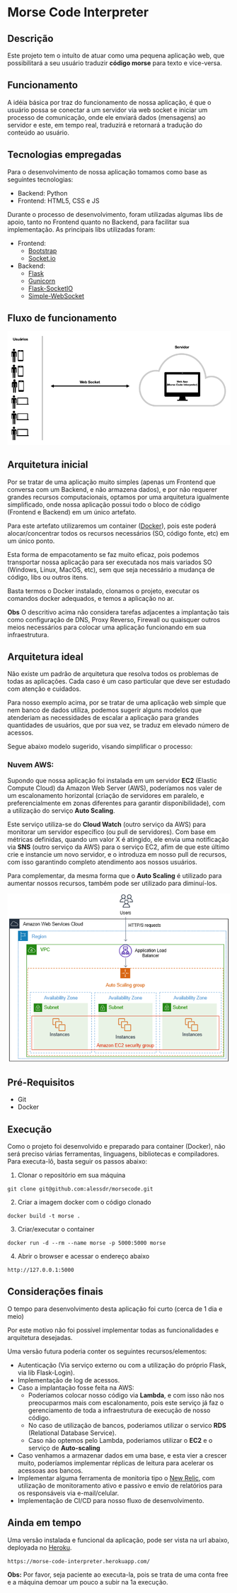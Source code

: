 # Morse Code Interpreter


## Descrição

Este projeto tem o intuíto de atuar como uma pequena aplicação web, que possibilitará a seu usuário traduzir **código morse** para texto e vice-versa.


## Funcionamento

A idéia básica por traz do funcionamento de nossa aplicação, é que o usuário possa se conectar a um servidor via web socket e iniciar um processo de comunicação, onde ele enviará dados (mensagens) ao servidor e este, em tempo real, traduzirá e retornará a tradução do conteúdo ao usuário.


## Tecnologias empregadas

Para o desenvolvimento de nossa aplicação tomamos como base as seguintes tecnologias:

* Backend: Python
* Frontend: HTML5, CSS e JS

Durante o processo de desenvolvimento, foram utilizadas algumas libs de apoio, tanto no Frontend quanto no Backend, para facilitar sua implementação.
As principais libs utilizadas foram:

* Frontend:
  * [Bootstrap](https://getbootstrap.com/)
  * [Socket.io](https://socket.io/)
* Backend:
  * [Flask](https://flask.palletsprojects.com/en/2.0.x/)
  * [Gunicorn](https://gunicorn.org/)
  * [Flask-SocketIO](https://github.com/miguelgrinberg/Flask-SocketIO)
  * [Simple-WebSocket](https://pypi.org/project/simple-websocket/)


## Fluxo de funcionamento

![Fluxo de Funcionamento](./images/fluxo.png)


## Arquitetura inicial

Por se tratar de uma aplicação muito simples (apenas um Frontend que conversa com um Backend, e não armazena dados), e por não requerer grandes recursos computacionais, optamos por uma arquitetura igualmente simplificado, onde nossa aplicação possui todo o bloco de código (Frontend e Backend) em um único artefato.

Para este artefato utilizaremos um container ([Docker](https://www.docker.com/)), pois este poderá alocar/concentrar todos os recursos necessários (SO, código fonte, etc) em um único ponto.

Esta forma de empacotamento se faz muito eficaz, pois podemos transportar nossa aplicação para ser executada nos mais variados SO (Windows, Linux, MacOS, etc), sem que seja necessário a mudança de código, libs ou outros itens.

Basta termos o Docker instalado, clonamos o projeto, executar os comandos docker adequados, e temos a aplicação no ar.

**Obs** O descritivo acima não considera tarefas adjacentes a implantação tais como configuração de DNS, Proxy Reverso, Firewall ou quaisquer outros meios necessários para colocar uma aplicação funcionando em sua infraestrutura.
## Arquitetura ideal

Não existe um padrão de arquitetura que resolva todos os problemas de todas as aplicações. Cada caso é um caso particular que deve ser estudado com atenção e cuidados.

Para nosso exemplo acima, por se tratar de uma aplicação web simple que nem banco de dados utiliza, podemos sugerir alguns modelos que atenderiam as necessidades de escalar a aplicação para grandes quantidades de usuários, que por sua vez, se traduz em elevado número de acessos.

Segue abaixo modelo sugerido, visando simplificar o processo:


### Nuvem AWS:

Supondo que nossa aplicação foi instalada em um servidor **EC2** (Elastic Compute Cloud) da Amazon Web Server (AWS), poderíamos nos valer de um escalonamento horizontal (criação de servidores em paralelo, e preferencialmente em zonas diferentes para garantir disponibilidade), com a utilização do serviço **Auto Scaling**.

Este serviço utiliza-se do **Cloud Watch** (outro serviço da AWS) para monitorar um servidor específico (ou pull de servidores). Com base em métricas definidas, quando um valor X é atingido, ele envia uma notificação via **SNS** (outro serviço da AWS) para o serviço EC2, afim de que este último crie e instancie um novo servidor, e o introduza em nosso pull de recursos, com isso garantindo completo atendimento aos nossos usuários.

Para complementar, da mesma forma que o **Auto Scaling** é utilizado para aumentar nossos recursos, também pode ser utilizado para diminuí-los.

![Fluxo de Funcionamento](./images/autoscaling.png)


## Pré-Requisitos

* Git
* Docker

## Execução

Como o projeto foi desenvolvido e preparado para container (Docker), não será preciso várias ferramentas, linguagens, bibliotecas e compiladores. Para executa-lô, basta seguir os passos abaixo:

1) Clonar o repositório em sua máquina
```
git clone git@github.com:alessdr/morsecode.git
```

2) Criar a imagem docker com o código clonado
```
docker build -t morse . 
```

3) Criar/executar o container 
```
docker run -d --rm --name morse -p 5000:5000 morse
```

4) Abrir o browser e acessar o endereço abaixo
```
http://127.0.0.1:5000
```

## Considerações finais

O tempo para desenvolvimento desta aplicação foi curto (cerca de 1 dia e meio)

Por este motivo não foi possível implementar todas as funcionalidades e arquitetura desejadas.

Uma versão futura poderia conter os seguintes recursos/elementos:

* Autenticação (Via serviço externo ou com a utilização do próprio Flask, via lib Flask-Login).
* Implementação de log de acessos.
* Caso a implantação fosse feita na AWS:
  * Poderiamos colocar nosso código via **Lambda**, e com isso não nos preocuparmos mais com escalonamento, pois este serviço já faz o gerenciamento de toda a infraestrutura de execução de nosso código.
  * No caso de utilização de bancos, poderiamos utilizar o servico **RDS** (Relational Database Service).
  * Caso não optemos pelo Lambda, poderiamos utilizar o **EC2** e o serviço de **Auto-scaling**
* Caso venhamos a armazenar dados em uma base, e esta vier a crescer muito, poderíamos implementar réplicas de leitura para acelerar os acessoas aos bancos.
* Implementar alguma ferramenta de monitoria tipo o [New Relic](https://newrelic.com/), com utilização de monitoramento ativo e passivo e envio de relatórios para os responsáveis via e-mail/celular.
* Implementação de CI/CD para nosso fluxo de desenvolvimento.

## Ainda em tempo

Uma versão instalada e funcional da aplicação, pode ser vista na url abaixo, deployada no [Heroku](https://www.heroku.com/).

```
https://morse-code-interpreter.herokuapp.com/
```

**Obs:** Por favor, seja paciente ao executa-la, pois se trata de uma conta free e a máquina demoar um pouco a subir na 1a execução.
